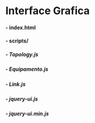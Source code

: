 # Interface Grafica

####  - index.html
####  - scripts/
#####   - Topology.js
#####   - Equipamento.js
#####   - Link.js
#####   - jquery-ui.js
#####   - jquery-ui.min.js
